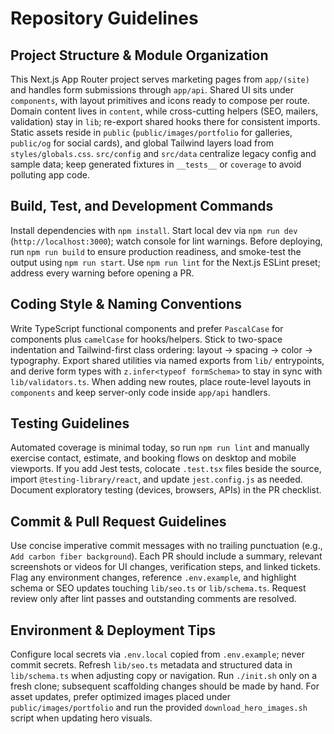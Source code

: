 # Repository Guidelines

## Project Structure & Module Organization
This Next.js App Router project serves marketing pages from `app/(site)` and handles form submissions through `app/api`. Shared UI sits under `components`, with layout primitives and icons ready to compose per route. Domain content lives in `content`, while cross-cutting helpers (SEO, mailers, validation) stay in `lib`; re-export shared hooks there for consistent imports. Static assets reside in `public` (`public/images/portfolio` for galleries, `public/og` for social cards), and global Tailwind layers load from `styles/globals.css`. `src/config` and `src/data` centralize legacy config and sample data; keep generated fixtures in `__tests__` or `coverage` to avoid polluting app code.

## Build, Test, and Development Commands
Install dependencies with `npm install`. Start local dev via `npm run dev` (`http://localhost:3000`); watch console for lint warnings. Before deploying, run `npm run build` to ensure production readiness, and smoke-test the output using `npm run start`. Use `npm run lint` for the Next.js ESLint preset; address every warning before opening a PR.

## Coding Style & Naming Conventions
Write TypeScript functional components and prefer `PascalCase` for components plus `camelCase` for hooks/helpers. Stick to two-space indentation and Tailwind-first class ordering: layout → spacing → color → typography. Export shared utilities via named exports from `lib/` entrypoints, and derive form types with `z.infer<typeof formSchema>` to stay in sync with `lib/validators.ts`. When adding new routes, place route-level layouts in `components` and keep server-only code inside `app/api` handlers.

## Testing Guidelines
Automated coverage is minimal today, so run `npm run lint` and manually exercise contact, estimate, and booking flows on desktop and mobile viewports. If you add Jest tests, colocate `.test.tsx` files beside the source, import `@testing-library/react`, and update `jest.config.js` as needed. Document exploratory testing (devices, browsers, APIs) in the PR checklist.

## Commit & Pull Request Guidelines
Use concise imperative commit messages with no trailing punctuation (e.g., `Add carbon fiber background`). Each PR should include a summary, relevant screenshots or videos for UI changes, verification steps, and linked tickets. Flag any environment changes, reference `.env.example`, and highlight schema or SEO updates touching `lib/seo.ts` or `lib/schema.ts`. Request review only after lint passes and outstanding comments are resolved.

## Environment & Deployment Tips
Configure local secrets via `.env.local` copied from `.env.example`; never commit secrets. Refresh `lib/seo.ts` metadata and structured data in `lib/schema.ts` when adjusting copy or navigation. Run `./init.sh` only on a fresh clone; subsequent scaffolding changes should be made by hand. For asset updates, prefer optimized images placed under `public/images/portfolio` and run the provided `download_hero_images.sh` script when updating hero visuals.
